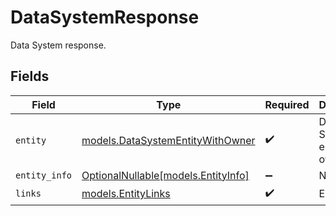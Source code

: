 # DataSystemResponse

Data System response.


## Fields

| Field                                                                      | Type                                                                       | Required                                                                   | Description                                                                |
| -------------------------------------------------------------------------- | -------------------------------------------------------------------------- | -------------------------------------------------------------------------- | -------------------------------------------------------------------------- |
| `entity`                                                                   | [models.DataSystemEntityWithOwner](../models/datasystementitywithowner.md) | :heavy_check_mark:                                                         | Data System entity with owner.                                             |
| `entity_info`                                                              | [OptionalNullable[models.EntityInfo]](../models/entityinfo.md)             | :heavy_minus_sign:                                                         | N/A                                                                        |
| `links`                                                                    | [models.EntityLinks](../models/entitylinks.md)                             | :heavy_check_mark:                                                         | Entity links.                                                              |